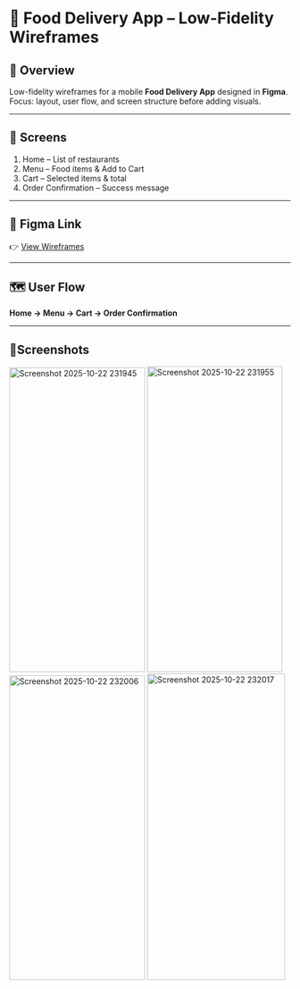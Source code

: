 # 🍴 Food Delivery App – Low-Fidelity Wireframes

## 📌 Overview
Low-fidelity wireframes for a mobile **Food Delivery App** designed in **Figma**.  
Focus: layout, user flow, and screen structure before adding visuals.

---

## 🧱 Screens
1. Home – List of restaurants  
2. Menu – Food items & Add to Cart  
3. Cart – Selected items & total  
4. Order Confirmation – Success message  

---

## 🔗 Figma Link
👉 [View Wireframes](https://www.figma.com/design/ThIwZnJCjh2YC2XTLq37qv/Food-delivery-App?node-id=0-1&t=s98eCacg7WaJz9qb-1)

---

## 🗺️ User Flow
**Home → Menu → Cart → Order Confirmation**

---

## 📱Screenshots
<img width="243" height="545" alt="Screenshot 2025-10-22 231945" src="https://github.com/user-attachments/assets/c2e34cc3-8fec-469e-b583-22e2ccbe11d9" />
<img width="242" height="547" alt="Screenshot 2025-10-22 231955" src="https://github.com/user-attachments/assets/3a06cc7d-5f8c-4a9b-94a5-483c73a83cc9" />
<img width="243" height="545" alt="Screenshot 2025-10-22 232006" src="https://github.com/user-attachments/assets/0a7a086a-9319-4abd-b973-a167cce6e3e8" />
<img width="247" height="548" alt="Screenshot 2025-10-22 232017" src="https://github.com/user-attachments/assets/86845eff-03bd-46a7-a2da-21f8f6219586" />



